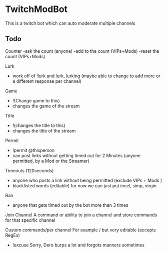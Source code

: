 # TwitchModBot

This is a twitch bot which can auto moderate multiple channels

## Todo

Counter
-ask the count (anyone)
-add to the count (VIPs+Mods)
-reset the count (VIPs+Mods)

Lurk

- work off of !lurk and lurk, lurking (maybe able to change to add more or a different response per channel)

Game

- !(Change game to this)
- changes the game of the stream

Title

- !(changes the title to this)
- changes the title of the stream

Permit

- !permit @thisperson
- can post links without getting timed out for 2 Minutes (anyone permitted, by a Mod or the Streamer)

Timeouts (120seconds)

- anyone who posts a link without being permitted (exclude VIPs + Mods )
- blacklisted words (editable) for now we can just put incel, simp, virgin

Ban

- anyone that gets timed out by the bot more than 3 times

Join Channel
A command or ability to join a channel and store commands for that specific channel

Custom commands/per channel
For example / but very editable (accepts RegEx)

- !excuse Sorry, Dero burps a lot and forgots manners sometimes
